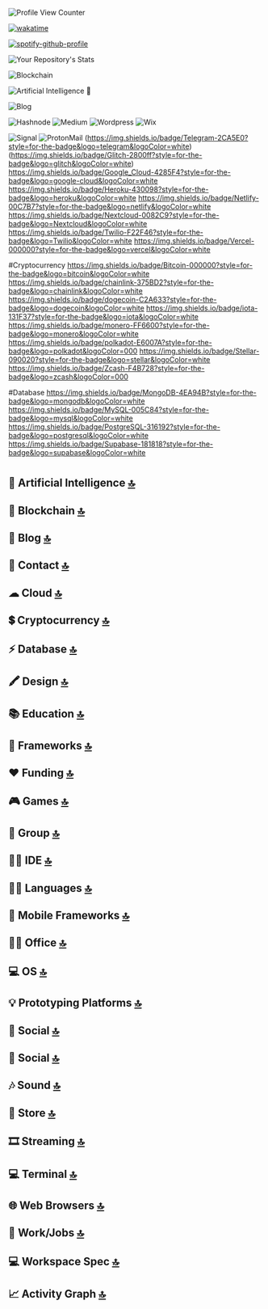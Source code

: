 
![Profile View Counter](https://komarev.com/ghpvc/?username=christophercelaya)

[![wakatime](https://wakatime.com/badge/user/350c3f45-6621-46c3-ba47-00757e90cde6.svg)](https://wakatime.com/@350c3f45-6621-46c3-ba47-00757e90cde6)

[![spotify-github-profile](https://spotify-github-profile.vercel.app/api/view?uid=128420863&cover_image=true&theme=default&bar_color=53b14f&bar_color_cover=true)](https://spotify-github-profile.vercel.app/api/view?uid=128420863&redirect=true)

![Your Repository's Stats](https://github-readme-stats.vercel.app/api?username=christophercelaya&show_icons=true)

![Blockchain](https://img.shields.io/badge/hyperledger-2F3134?style=for-the-badge&logo=hyperledger&logoColor=white)

![Artificial Intelligence 🤖](https://img.shields.io/badge/TensorFlow-FF6F00?style=for-the-badge&logo=tensorflow&logoColor=white)




![Blog](https://img.shields.io/badge/Ghost-000?style=for-the-badge&logo=ghost&logoColor=yellow)


![Hashnode](https://img.shields.io/badge/Hashnode-2962FF?style=for-the-badge&logo=hashnode&logoColor=white)
![Medium](https://img.shields.io/badge/Medium-12100E?style=for-the-badge&logo=medium&logoColor=white)
![Wordpress](https://img.shields.io/badge/Wordpress-21759B?style=for-the-badge&logo=wordpress&logoColor=white)
![Wix](https://img.shields.io/badge/Wix-000?style=for-the-badge&logo=wix&logoColor=white)


![Signal](https://img.shields.io/badge/Signal-%23039BE5.svg?&style=for-the-badge&logo=Signal&logoColor=white)
![ProtonMail](https://img.shields.io/badge/ProtonMail-8B89CC?style=for-the-badge&logo=protonmail&logoColor=white)
(https://img.shields.io/badge/Telegram-2CA5E0?style=for-the-badge&logo=telegram&logoColor=white)
(https://img.shields.io/badge/Glitch-2800ff?style=for-the-badge&logo=glitch&logoColor=white)
https://img.shields.io/badge/Google_Cloud-4285F4?style=for-the-badge&logo=google-cloud&logoColor=white
https://img.shields.io/badge/Heroku-430098?style=for-the-badge&logo=heroku&logoColor=white
https://img.shields.io/badge/Netlify-00C7B7?style=for-the-badge&logo=netlify&logoColor=white
https://img.shields.io/badge/Nextcloud-0082C9?style=for-the-badge&logo=Nextcloud&logoColor=white
https://img.shields.io/badge/Twilio-F22F46?style=for-the-badge&logo=Twilio&logoColor=white
https://img.shields.io/badge/Vercel-000000?style=for-the-badge&logo=vercel&logoColor=white

#Cryptocurrency 
https://img.shields.io/badge/Bitcoin-000000?style=for-the-badge&logo=bitcoin&logoColor=white
https://img.shields.io/badge/chainlink-375BD2?style=for-the-badge&logo=chainlink&logoColor=white
https://img.shields.io/badge/dogecoin-C2A633?style=for-the-badge&logo=dogecoin&logoColor=white
https://img.shields.io/badge/iota-131F37?style=for-the-badge&logo=iota&logoColor=white
https://img.shields.io/badge/monero-FF6600?style=for-the-badge&logo=monero&logoColor=white
https://img.shields.io/badge/polkadot-E6007A?style=for-the-badge&logo=polkadot&logoColor=000
https://img.shields.io/badge/Stellar-090020?style=for-the-badge&logo=stellar&logoColor=white
https://img.shields.io/badge/Zcash-F4B728?style=for-the-badge&logo=zcash&logoColor=000

#Database
https://img.shields.io/badge/MongoDB-4EA94B?style=for-the-badge&logo=mongodb&logoColor=white
https://img.shields.io/badge/MySQL-005C84?style=for-the-badge&logo=mysql&logoColor=white
https://img.shields.io/badge/PostgreSQL-316192?style=for-the-badge&logo=postgresql&logoColor=white
https://img.shields.io/badge/Supabase-181818?style=for-the-badge&logo=supabase&logoColor=white

#





## 🤖 Artificial Intelligence [🔝](#welcome-badges-4-readmemd-profile)
## 🔗 Blockchain [🔝](#welcome-badges-4-readmemd-profile)
## 📝 Blog [🔝](#welcome-badges-4-readmemd-profile)
## 📱 Contact [🔝](#welcome-badges-4-readmemd-profile)
## ☁ Cloud [🔝](#welcome-badges-4-readmemd-profile)
## 💲 Cryptocurrency [🔝](#welcome-badges-4-readmemd-profile)
## ⚡ Database [🔝](#welcome-badges-4-readmemd-profile)
## 🖍 Design [🔝](#welcome-badges-4-readmemd-profile)
## 📚 Education [🔝](#welcome-badges-4-readmemd-profile)
## 🚀 Frameworks [🔝](#welcome-badges-4-readmemd-profile)
## ❤ Funding [🔝](#welcome-badges-4-readmemd-profile)
## 🎮 Games [🔝](#welcome-badges-4-readmemd-profile)
## 🤜 Group [🔝](#welcome-badges-4-readmemd-profile)
## 👩‍💻 IDE [🔝](#welcome-badges-4-readmemd-profile)
## 👩‍💻 Languages [🔝](#welcome-badges-4-readmemd-profile)
## 📱 Mobile Frameworks [🔝](#welcome-badges-4-readmemd-profile)
## 👨‍💻 Office [🔝](#welcome-badges-4-readmemd-profile)
## 💻 OS [🔝](#welcome-badges-4-readmemd-profile)
## 💡 Prototyping Platforms [🔝](#welcome-badges-4-readmemd-profile)
## 👨 Social [🔝](#welcome-badges-4-readmemd-profile)
## 👨 Social [🔝](#welcome-badges-4-readmemd-profile)
## 🎶 Sound [🔝](#welcome-badges-4-readmemd-profile)
## 🛒 Store [🔝](#welcome-badges-4-readmemd-profile)
## 🎞 Streaming [🔝](#welcome-badges-4-readmemd-profile)
## 💻 Terminal [🔝](#welcome-badges-4-readmemd-profile)
## 🌐 Web Browsers [🔝](#welcome-badges-4-readmemd-profile)
## 🥅 Work/Jobs [🔝](#welcome-badges-4-readmemd-profile)
## 💻 Workspace Spec [🔝](#welcome-badges-4-readmemd-profile)
## 📈 Activity Graph [🔝](#welcome-badges-4-readmemd-profile)

































